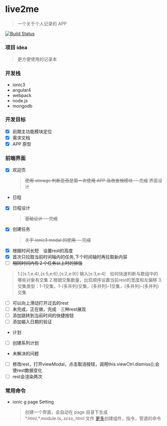 # live2me

> 一个关于个人记录的 APP

[![Build Status](https://travis-ci.org/luoshilu/live2me.svg?branch=master)](https://travis-ci.org/luoshilu/liva2me)

### 项目 idea

> 更方便使用的记录本

### 开发栈

- ionic3
- angular4
- webpack
- node.js
- mongodb

### 开发目标

- [x] 前期主功能模块定位
- [x] 需求文档
- [x] APP 原型

### 前端界面

- [x] 欢迎页
  > ~~使用 storage 判断是否是第一次使用 APP 及改变根模块 -- 完成~~
  > 界面设计

* 日程

- [x] 日程设计
  > ~~基础设计 -- 完成~~
- [x] 创建任务
  > ~~关于 ionic3 modal 的使用 -- 完成~~
- [x] 根据时间长短　设置rest的高度
- [x] 首次只拉取当前时间轴内的任务,下个时间轴时再拉取新内容
- [ ] ~~相同时间内有２个任务以上时的排版~~　
> 1.[{s:1,e:4},{s:5,e:6},{s:2,e:9}] 输入[s:3,e:4]　如何快速判断与数组中的哪些对象有交集
> 2.根据交集数量，出现顺序设置当前rest的宽度和左偏移
> 3.交集类型：1-1交集，1-(多并列)交集，(多并列)-1交集，(多并列)-(多并列)交集

- [ ] 可以向上滑动打开过去的rest
- [ ] 未完成，正在做，完成　三种rest展现
- [ ] 添加跳转到当前时间的快捷按钮
- [ ] 添加输入日期的验证

* 计划

- [ ] 创建系列计划

* 未解决的问题

- [ ] 修改rest，打开viewModal，点击取消按钮，调用this.viewCtrl.dismiss();会使rest数据变化
- [ ] rest会渲染两次

### 常用命令

- ionic g page Setting
  > 创建一个界面，会自动在 page 目录下生成*.html,*.module.ts,_.scss,_,html 文件
  > [更多](https://ionicframework.com/docs/cli/generate/)创建组件，指令，管道的命令
